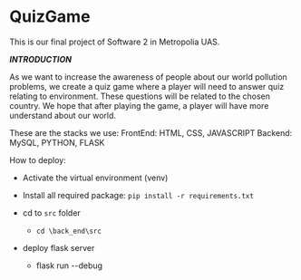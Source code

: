 # QuizGame

This is our final project of Software 2 in Metropolia UAS.

***INTRODUCTION***

As we want to increase the awareness of people about our world pollution problems, we create a quiz game where a player will need to answer quiz relating to environment. These questions will be related to the chosen country.
We hope that after playing the game, a player will have more understand about our world.

These are the stacks we use:
FrontEnd: HTML, CSS, JAVASCRIPT
Backend: MySQL, PYTHON, FLASK

How to deploy:

- Activate the virtual environment (venv)
- Install all required package:
  `pip install -r requirements.txt`

- cd to `src` folder
  - `cd \back_end\src`

- deploy flask server
  - flask run --debug

